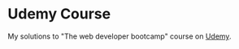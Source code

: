 <h1>Udemy Course</h1>

My solutions to "The web developer bootcamp" course on <a href="www.udemy.com">Udemy</a>.
